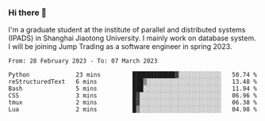 ### Hi there 👋

I'm a graduate student at the institute of parallel and distributed systems (IPADS) in Shanghai Jiaotong University. I mainly work on database system. I will be joining Jump Trading as a software engineer in spring 2023.

<!--START_SECTION:waka-->

```text
From: 28 February 2023 - To: 07 March 2023

Python             23 mins         ████████████▓░░░░░░░░░░░░   50.74 %
reStructuredText   6 mins          ███▒░░░░░░░░░░░░░░░░░░░░░   13.48 %
Bash               5 mins          ███░░░░░░░░░░░░░░░░░░░░░░   11.94 %
CSS                3 mins          █▓░░░░░░░░░░░░░░░░░░░░░░░   06.96 %
tmux               2 mins          █▓░░░░░░░░░░░░░░░░░░░░░░░   06.38 %
Lua                2 mins          █▒░░░░░░░░░░░░░░░░░░░░░░░   04.98 %
```

<!--END_SECTION:waka-->

<!--
**yqmmm/yqmmm** is a ✨ _special_ ✨ repository because its `README.md` (this file) appears on your GitHub profile.

Here are some ideas to get you started:

- 🔭 I’m currently working on ...
- 🌱 I’m currently learning ...
- 👯 I’m looking to collaborate on ...
- 🤔 I’m looking for help with ...
- 💬 Ask me about ...
- 📫 How to reach me: ...
- 😄 Pronouns: ...
- ⚡ Fun fact: ...
-->
